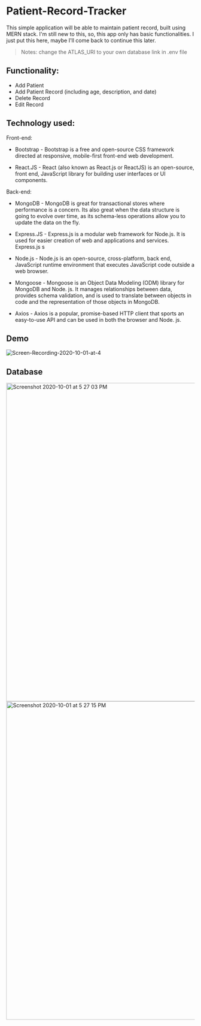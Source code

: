 # Patient-Record-Tracker
This simple application will be able to maintain patient record, built using MERN stack. I'm still new to this, so, this app only has basic functionalities. I just put this here, maybe I'll come back to continue this later.
>Notes: change the ATLAS_URI to your own database link in .env file

## Functionality:
- Add Patient 
- Add Patient Record (including age, description, and date)
- Delete Record
- Edit Record

## Technology used:
Front-end:

- Bootstrap - Bootstrap is a free and open-source CSS framework directed at responsive, mobile-first front-end web development. 

- React.JS - React (also known as React.js or ReactJS) is an open-source, front end, JavaScript library for building user interfaces or UI components. 

Back-end:

- MongoDB - MongoDB is great for transactional stores where performance is a concern. Its also great when the data structure is going to evolve over time, as its schema-less operations allow you to 				update the data on the fly.

- Express.JS - Express.js is a modular web framework for Node.js. It is used for easier creation of web and applications and services. Express.js s

- Node.js - Node.js is an open-source, cross-platform, back end, JavaScript runtime environment that executes JavaScript code outside a web browser.

- Mongoose - Mongoose is an Object Data Modeling (ODM) library for MongoDB and Node. js. It manages relationships between data, provides schema validation, and is used to translate between 				 objects in code and the representation of those objects in MongoDB.

- Axios - Axios is a popular, promise-based HTTP client that sports an easy-to-use API and can be used in both the browser and Node. js. 


## Demo
![Screen-Recording-2020-10-01-at-4](https://user-images.githubusercontent.com/58356073/94792092-15185680-040b-11eb-89b8-931eb4da6481.gif)

## Database
<img width="850" alt="Screenshot 2020-10-01 at 5 27 03 PM" src="https://user-images.githubusercontent.com/58356073/94792396-7f30fb80-040b-11eb-9858-311131072962.png">
<img width="850" alt="Screenshot 2020-10-01 at 5 27 15 PM" src="https://user-images.githubusercontent.com/58356073/94792391-7ccea180-040b-11eb-845f-337de337dc20.png">
